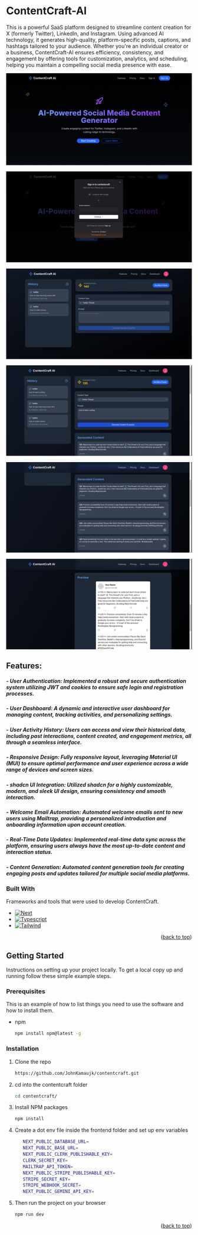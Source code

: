 # ContentCraft-AI
This is a powerful SaaS platform designed to streamline content creation for X (formerly Twitter), LinkedIn, and Instagram. Using advanced AI technology, it generates high-quality, platform-specific posts, captions, and hashtags tailored to your audience. Whether you're an individual creator or a business, ContentCraft-AI ensures efficiency, consistency, and engagement by offering tools for customization, analytics, and scheduling, helping you maintain a compelling social media presence with ease. 


![My Image](public/landing.png)

![My Image](public/signin.png)

![My Image](public/generate.png)

![My Image](public/dashboard.png)

![My Image](public/generated.png)

![My Image](public/preview.png)


## Features:

##### - **User Authentication**: Implemented a robust and secure authentication system utilizing JWT and cookies to ensure safe login and registration processes.  
##### - **User Dashboard**: A dynamic and interactive user dashboard for managing content, tracking activities, and personalizing settings.  
##### - **User Activity History**: Users can access and view their historical data, including past interactions, content created, and engagement metrics, all through a seamless interface.    
##### - **Responsive Design**: Fully responsive layout, leveraging Material UI (MUI) to ensure optimal performance and user experience across a wide range of devices and screen sizes.  
##### - **shadcn UI Integration**: Utilized shadcn for a highly customizable, modern, and sleek UI design, ensuring consistency and smooth interaction.  
##### - **Welcome Email Automation**: Automated welcome emails sent to new users using Mailtrap, providing a personalized introduction and onboarding information upon account creation.  
##### - **Real-Time Data Updates**: Implemented real-time data sync across the platform, ensuring users always have the most up-to-date content and interaction status.  
##### - **Content Generation**: Automated content generation tools for creating engaging posts and updates tailored for multiple social media platforms.  


### Built With

Frameworks and tools that were used to develop ContentCraft.

* [![Next][Next.js]][Next-url]
* [![Typescript][Typescript.dev]][Typescript-url]
* [![Tailwind][Tailwind.com]][Tailwind-url]

<p align="right">(<a href="#readme-top">back to top</a>)</p>



<!-- GETTING STARTED -->
## Getting Started

Instructions on setting up your project locally.
To get a local copy up and running follow these simple example steps.

### Prerequisites

This is an example of how to list things you need to use the software and how to install them.
* npm
  ```sh
  npm install npm@latest -g
  ```

### Installation

1. Clone the repo
   ```sh
   https://github.com/JohnKamaujk/contentcraft.git
   ```
2. cd into the contentcraft folder
   ```sh
   cd contentcraft/
   ```
3. Install NPM packages
   ```sh
   npm install
   ```
4. Create a dot env file inside the frontend folder and set up env variables
   ```sh
      NEXT_PUBLIC_DATABASE_URL=
      NEXT_PUBLIC_BASE_URL=
      NEXT_PUBLIC_CLERK_PUBLISHABLE_KEY=
      CLERK_SECRET_KEY=
      MAILTRAP_API_TOKEN=
      NEXT_PUBLIC_STRIPE_PUBLISHABLE_KEY=
      STRIPE_SECRET_KEY=
      STRIPE_WEBHOOK_SECRET=
      NEXT_PUBLIC_GEMINI_API_KEY=
   ```
5. Then run the project on your browser
    ```sh
    npm run dev
    ```
<p align="right">(<a href="#readme-top">back to top</a>)</p>


<!-- MARKDOWN LINKS & IMAGES -->
<!-- https://www.markdownguide.org/basic-syntax/#reference-style-links -->
[Next.js]: https://img.shields.io/badge/next.js-000000?style=for-the-badge&logo=nextdotjs&logoColor=white
[Next-url]: https://nextjs.org/
[Typescript.dev]: https://img.shields.io/badge/Typescript-DD0031?style=for-the-badge&logo=typescript&logoColor=white
[Typescript-url]: https://www.typescriptlang.org/
[Tailwind.com]: https://img.shields.io/badge/Tailwind-563D7C?style=for-the-badge&logo=tailwind&logoColor=white
[Tailwind-url]: https://tailwindcss.com/


